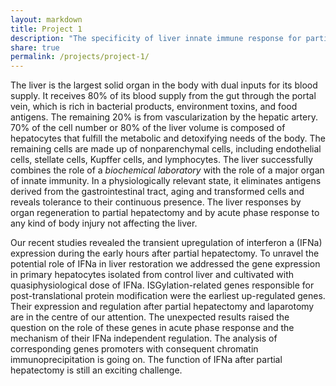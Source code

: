 ```yaml
---
layout: markdown 
title: Project 1 
description: "The specificity of liver innate immune response for partial hepatectomy  and laparotomy."
share: true 
permalink: /projects/project-1/
---
```


The liver is the largest solid organ in the body with dual inputs for its blood supply. It receives 80% of its blood
supply from the gut through the portal vein, which is rich in bacterial products, environment toxins, and food antigens.
The remaining 20% is from vascularization by the hepatic artery. 70% of the cell number or 80% of the liver volume is
composed of hepatocytes that fulfill the metabolic and detoxifying needs of the body. The remaining cells are made up of
nonparenchymal cells, including endothelial cells, stellate cells, Kupffer cells, and lymphocytes. The liver
successfully combines the role of a *biochemical laboratory* with the role of a major organ of innate immunity. In a
physiologically relevant state, it eliminates antigens derived from the gastrointestinal tract, aging and transformed
cells and reveals tolerance to their continuous presence. The liver responses by organ regeneration to partial
hepatectomy and by acute phase response to any kind of body injury not affecting the liver.

Our recent studies revealed the transient upregulation of interferon a (IFNa) expression during the early hours after
partial hepatectomy. To unravel the potential role of IFNa in liver restoration we addressed the gene expression in
primary hepatocytes isolated from control liver and cultivated with quasiphysiological dose of IFNa. ISGylation-related
genes responsible for post-translational protein modification were the earliest up-regulated genes. Their expression and
regulation after partial hepatectomy and laparotomy are in the centre of our attention. The unexpected results raised
the question on the role of these genes in acute phase response and the mechanism of their IFNa independent regulation.
The analysis of corresponding genes promoters with consequent chromatin immunoprecipitation is going on. The function of
IFNa after partial hepatectomy is still an exciting challenge.